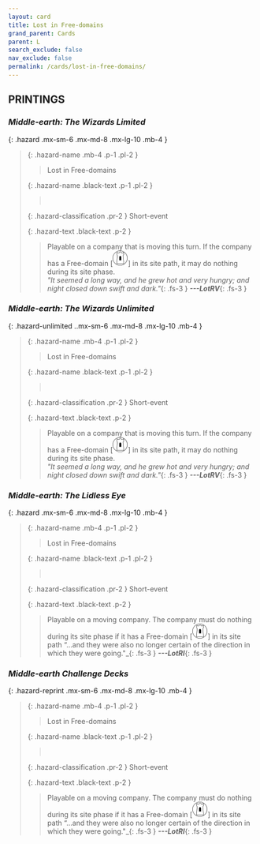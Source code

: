 ```yaml
---
layout: card
title: Lost in Free-domains
grand_parent: Cards
parent: L
search_exclude: false
nav_exclude: false
permalink: /cards/lost-in-free-domains/
---
```


## PRINTINGS


### _Middle-earth: The Wizards Limited_

{: .hazard .mx-sm-6 .mx-md-8 .mx-lg-10 .mb-4 }
> {: .hazard-name .mb-4 .p-1 .pl-2 }
> > <div class="hazard-mp"></div>
> > <div class="card-name">Lost in Free-domains</div>
>
> {: .hazard-name .black-text .p-1 .pl-2 }
> > &nbsp;
>
> {: .hazard-classification .pr-2 }
> Short-event
>
> {: .hazard-text .black-text .p-2 }
> > Playable on a company that is moving this turn. If the company has a Free-domain \[![](/assets/images/free-domain.svg)] in its site path, it may do nothing during its site phase. <br>_"It seemed a long way, and he grew hot and very hungry; and night closed down swift and dark."_{: .fs-3 } ***---&#65279;LotRV***{: .fs-3 } 
>

### _Middle-earth: The Wizards Unlimited_

{: .hazard-unlimited ..mx-sm-6 .mx-md-8 .mx-lg-10 .mb-4 }
> {: .hazard-name .mb-4 .p-1 .pl-2 }
> > <div class="hazard-mp"></div>
> > <div class="card-name">Lost in Free-domains</div>
>
> {: .hazard-name .black-text .p-1 .pl-2 }
> > &nbsp;
>
> {: .hazard-classification .pr-2 }
> Short-event
>
> {: .hazard-text .black-text .p-2 }
> > Playable on a company that is moving this turn. If the company has a Free-domain \[![](/assets/images/free-domain.svg)] in its site path, it may do nothing during its site phase. <br>_"It seemed a long way, and he grew hot and very hungry; and night closed down swift and dark."_{: .fs-3 } ***---&#65279;LotRV***{: .fs-3 } 
>

### _Middle-earth: The Lidless Eye_

{: .hazard .mx-sm-6 .mx-md-8 .mx-lg-10 .mb-4 }
> {: .hazard-name .mb-4 .p-1 .pl-2 }
> > <div class="hazard-mp"></div>
> > <div class="card-name">Lost in Free-domains</div>
>
> {: .hazard-name .black-text .p-1 .pl-2 }
> > &nbsp;
>
> {: .hazard-classification .pr-2 }
> Short-event
>
> {: .hazard-text .black-text .p-2 }
> > Playable on a moving company. The company must do nothing during its site phase if it has a Free-domain \[![](/assets/images/free-domain.svg)] in its site path  “...and they were also no longer certain of the direction in which they were going."_{: .fs-3 } ***---&#65279;LotRI***{: .fs-3 } 
>

### _Middle-earth Challenge Decks_

{: .hazard-reprint .mx-sm-6 .mx-md-8 .mx-lg-10 .mb-4 }
> {: .hazard-name .mb-4 .p-1 .pl-2 }
> > <div class="hazard-mp"></div>
> > <div class="card-name">Lost in Free-domains</div>
>
> {: .hazard-name .black-text .p-1 .pl-2 }
> > &nbsp;
>
> {: .hazard-classification .pr-2 }
> Short-event
>
> {: .hazard-text .black-text .p-2 }
> > Playable on a moving company. The company must do nothing during its site phase if it has a Free-domain \[![](/assets/images/free-domain.svg)] in its site path  “...and they were also no longer certain of the direction in which they were going."_{: .fs-3 } ***---&#65279;LotRI***{: .fs-3 } 
>
